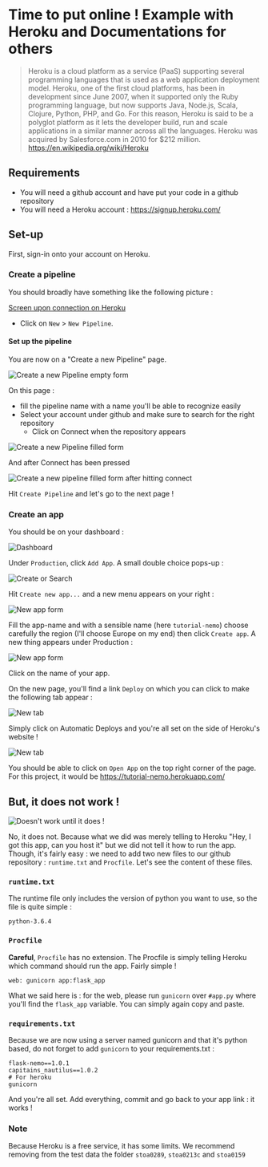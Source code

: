 Time to put online ! Example with Heroku and Documentations for others
===

> Heroku is a cloud platform as a service (PaaS) supporting several programming languages that is used as a web application deployment model. Heroku, one of the first cloud platforms, has been in development since June 2007, when it supported only the Ruby programming language, but now supports Java, Node.js, Scala, Clojure, Python, PHP, and Go. For this reason, Heroku is said to be a polyglot platform as it lets the developer build, run and scale applications in a similar manner across all the languages. Heroku was acquired by Salesforce.com in 2010 for $212 million.
> https://en.wikipedia.org/wiki/Heroku

## Requirements

- You will need a github account and have put your code in a github repository
- You will need a Heroku account : https://signup.heroku.com/

## Set-up

First, sign-in onto your account on Heroku. 

### Create a pipeline

You should broadly have something like the following picture :

[Screen upon connection on Heroku](./images-for-md/heroku.new.png)

- Click on `New` > `New Pipeline`.

#### Set up the pipeline

You are now on a "Create a new Pipeline" page. 

![Create a new Pipeline empty form](./images-for-md/heroku.setuppipeline.png)

On this page :
- fill the pipeline name with a name you'll be able to recognize easily
- Select your account under github and make sure to search for the right repository
    - Click on Connect when the repository appears

![Create a new Pipeline filled form](./images-for-md/heroku.filledform.png)

And after Connect has been pressed 

![Create a new pipeline filled form after hitting connect](./images-for-md/heroku.filledform2.png)

Hit `Create Pipeline` and let's go to the next page !

### Create an app

You should be on your dashboard : 

![Dashboard](./images-for-md/heroku.aftercreatepipeline.png)

Under `Production`, click `Add App`. A small double choice pops-up :

![Create or Search](./images-for-md/heroku.newapp.png)

Hit `Create new app...` and a new menu appears on your right :

![New app form](./images-for-md/heroku.newapp2.png)

Fill the app-name and with a sensible name (here `tutorial-nemo`) choose carefully the region (I'll choose Europe on my end) then click `Create app`. A new thing appears under Production :

![New app form](./images-for-md/heroku.dashboard2.png)

Click on the name of your app. 

On the new page, you'll find a link `Deploy` on which you can click to make the following tab appear : 

![New tab](./images-for-md/heroku.deployment.png)

Simply click on Automatic Deploys and you're all set on the side of Heroku's website ! 

![New tab](./images-for-md/heroku.deploy.png)

You should be able to click on `Open App` on the top right corner of the page. For this project, it would be https://tutorial-nemo.herokuapp.com/

## But, it does not work !

![Doesn't work until it does !](./images-for-md/heroku.notworking.png)

No, it does not. Because what we did was merely telling to Heroku "Hey, I got this app, can you host it" but we did not tell it how to run the app. Though, it's fairly easy : we need to add two new files to our github repository : `runtime.txt` and `Procfile`. Let's see the content of these files.

### `runtime.txt`

The runtime file only includes the version of python you want to use, so the file is quite simple : 

```text
python-3.6.4
```


### `Procfile`

**Careful**, `Procfile` has no extension. The Procfile is simply telling Heroku which command should run the app. Fairly simple !

```Procfile
web: gunicorn app:flask_app
```

What we said here is : for the web, please run `gunicorn` over `#app.py` where you'll find the `flask_app` variable. You can simply again copy and paste.

### `requirements.txt`

Because we are now using a server named gunicorn and that it's python based, do not forget to add `gunicorn` to your requirements.txt : 

```text
flask-nemo==1.0.1
capitains_nautilus==1.0.2
# For heroku
gunicorn
```

And you're all set. Add everything, commit and go back to your app link : it works !

### Note

Because Heroku is a free service, it has some limits. We recommend removing from the test data the folder `stoa0289`, `stoa0213c` and `stoa0159`